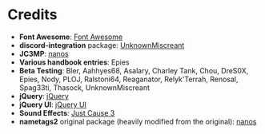 # Credits

- **Font Awesome**: [Font Awesome](https://fontawesome.com/)
- **discord-integration** package: [UnknownMiscreant](https://discord.gg/gcyBvkE)
- **JC3MP**: [nanos](https://nanos.io/)
- **Various handbook entries**: Epies
- **Beta Testing**: Bler, Aahhyes68, Asalary, Charley Tank, Chou, DreS0X, Epies, Nody, PLOJ, Ralstoni64, Reaganator, Relyk'Terrah, Renosal, Spag33ti, Thasock, UnknownMiscreant
- **jQuery**: [jQuery](https://jquery.com/)
- **jQuery UI**: [jQuery UI](https://jqueryui.com/)
- **Sound Effects**: [Just Cause 3](https://store.steampowered.com/app/225540/Just_Cause_3/)
- **nametags2** original package (heavily modified from the original): [nanos](https://nanos.io/)